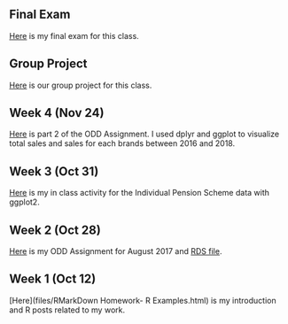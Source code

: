## Final Exam
[Here](https://github.com/efehandanisman/pj18-efehandanisman/blob/master/files/BDA503-Exam.pdf) is my final exam for this class.

## Group Project
[Here](https://mef-bda503.github.io/gpj18-first/fiRst_Final.html) is our group project for this class.

## Week 4 (Nov 24)
[Here](files/BDA503-ODDAssignmentPart2.html) is part 2 of the ODD Assignment. I used dplyr and ggplot to visualize total sales and sales for each brands between 2016 and 2018.

## Week 3 (Oct 31)
[Here](files/In-classAnalysis.html) is my in class activity for the Individual Pension Scheme data with ggplot2.

## Week 2 (Oct 28)

[Here](files/BDA503-ODDAssignment-EfehanDanisman.html) is my ODD Assignment for August 2017 and [RDS file](files/odd_car_sales_data_aug_17.rds).

## Week 1 (Oct 12)

[Here](files/RMarkDown Homework- R Examples.html) is my introduction and R posts related to my work.
